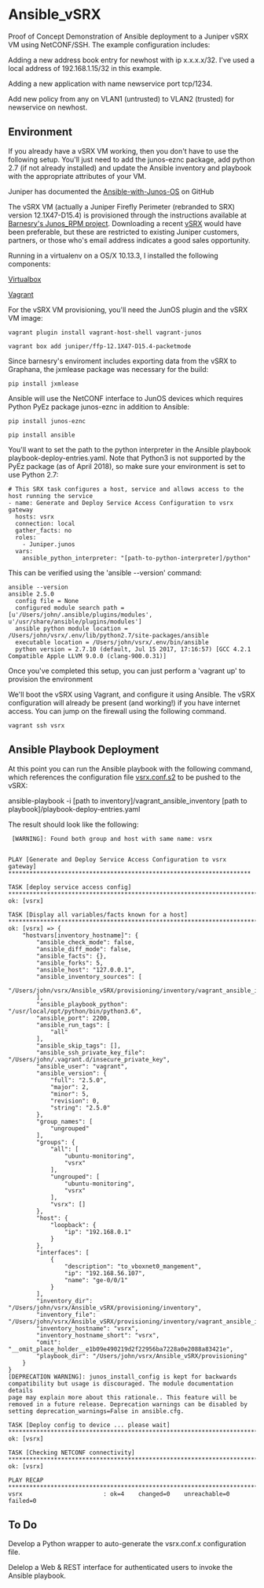 # Ansible_vSRX
Proof of Concept Demonstration of Ansible deployment to a Juniper vSRX VM using NetCONF/SSH.  The example configuration includes:

Adding a new address book entry for newhost with ip x.x.x.x/32. I've used a local address of 192.168.1.15/32 in this example.

Adding a new application with name newservice port tcp/1234.

Add new policy from  any on VLAN1 (untrusted) to VLAN2 (trusted) for newservice on newhost.

## Environment
If you already have a vSRX VM working, then you don't have to use the following setup.  You'll just need to add the junos-eznc package, add python 2.7 (if not already installed) and update the Ansible inventory and playbook with the appropriate attributes of your VM.

Juniper has documented the [Ansible-with-Junos-OS](https://github.com/Juniper/Intro-to-Using-Ansible-with-Junos-OS/wiki) on GitHub

The vSRX VM (actually a Juniper Firefly Perimeter (rebranded to SRX) version 12.1X47-D15.4) is provisioned through the instructions available at [Barnesry's Junos_RPM project](https://synackattack.wordpress.com/author/barnesry/).  Downloading a recent [vSRX](https://www.juniper.net/us/en/dm/free-vsrx-trial/) would have been preferable, but these are restricted to existing Juniper customers, partners, or those who's email address indicates a good sales opportunity.

Running in a virtualenv on a OS/X 10.13.3, I installed the following components:

[Virtualbox](https://www.virtualbox.org/wiki/Downloads)

[Vagrant](https://www.vagrantup.com/downloads.html) 

For the vSRX VM provisioning, you'll need the JunOS plugin and the vSRX VM image:

```
vagrant plugin install vagrant-host-shell vagrant-junos

vagrant box add juniper/ffp-12.1X47-D15.4-packetmode
```

Since barnesry's enviroment includes exporting data from the vSRX to Graphana, the jxmlease package was necessary for the build:

```
pip install jxmlease

```

Ansible will use the NetCONF interface to JunOS devices which requires Python PyEz package junos-eznc in addition to Ansible:

```
pip install junos-eznc

pip install ansible

```

You'll want to set the path to the python interpreter in the Ansible playbook playbook-deploy-entries.yaml.  Note that Python3 is not supported by the PyEz package (as of April 2018), so make sure your environment is set to use Python 2.7:

```
# This SRX task configures a host, service and allows access to the host running the service
- name: Generate and Deploy Service Access Configuration to vsrx gateway
  hosts: vsrx
  connection: local
  gather_facts: no
  roles:
    - Juniper.junos
  vars:
    ansible_python_interpreter: "[path-to-python-interpreter]/python"

```

This can be verified using the 'ansible --version' command:

```
ansible --version
ansible 2.5.0
  config file = None
  configured module search path = [u'/Users/john/.ansible/plugins/modules', u'/usr/share/ansible/plugins/modules']
  ansible python module location = /Users/john/vsrx/.env/lib/python2.7/site-packages/ansible
  executable location = /Users/john/vsrx/.env/bin/ansible
  python version = 2.7.10 (default, Jul 15 2017, 17:16:57) [GCC 4.2.1 Compatible Apple LLVM 9.0.0 (clang-900.0.31)]
```

Once you've completed this setup, you can just perform a 'vagrant up' to provision the environment

We'll boot the vSRX using Vagrant, and configure it using Ansible. The vSRX configuration will already be present (and working!) if you have internet access. You can jump on the firewall using the following command.

```
vagrant ssh vsrx
```

## Ansible Playbook Deployment

At this point you can run the Ansible playbook with the following command, which references the configuration file [vsrx.conf.s2](https://github.com/jcornell3/Ansible_vSRX/blob/master/provisioning/vsrx.conf.s2) to be pushed to the vSRX:

ansible-playbook -i [path to inventory]/vagrant_ansible_inventory [path to playbook]/playbook-deploy-entries.yaml

The result should look like the following:

```
 [WARNING]: Found both group and host with same name: vsrx


PLAY [Generate and Deploy Service Access Configuration to vsrx gateway] *********************************************************************

TASK [deploy service access config] *********************************************************************************************************
ok: [vsrx]

TASK [Display all variables/facts known for a host] *****************************************************************************************
ok: [vsrx] => {
    "hostvars[inventory_hostname]": {
        "ansible_check_mode": false,
        "ansible_diff_mode": false,
        "ansible_facts": {},
        "ansible_forks": 5,
        "ansible_host": "127.0.0.1",
        "ansible_inventory_sources": [
            "/Users/john/vsrx/Ansible_vSRX/provisioning/inventory/vagrant_ansible_inventory"
        ],
        "ansible_playbook_python": "/usr/local/opt/python/bin/python3.6",
        "ansible_port": 2200,
        "ansible_run_tags": [
            "all"
        ],
        "ansible_skip_tags": [],
        "ansible_ssh_private_key_file": "/Users/john/.vagrant.d/insecure_private_key",
        "ansible_user": "vagrant",
        "ansible_version": {
            "full": "2.5.0",
            "major": 2,
            "minor": 5,
            "revision": 0,
            "string": "2.5.0"
        },
        "group_names": [
            "ungrouped"
        ],
        "groups": {
            "all": [
                "ubuntu-monitoring",
                "vsrx"
            ],
            "ungrouped": [
                "ubuntu-monitoring",
                "vsrx"
            ],
            "vsrx": []
        },
        "host": {
            "loopback": {
                "ip": "192.168.0.1"
            }
        },
        "interfaces": [
            {
                "description": "to_vboxnet0_mangement",
                "ip": "192.168.56.107",
                "name": "ge-0/0/1"
            }
        ],
        "inventory_dir": "/Users/john/vsrx/Ansible_vSRX/provisioning/inventory",
        "inventory_file": "/Users/john/vsrx/Ansible_vSRX/provisioning/inventory/vagrant_ansible_inventory",
        "inventory_hostname": "vsrx",
        "inventory_hostname_short": "vsrx",
        "omit": "__omit_place_holder__e1b09e490219d2f22956ba7228a0e2088a83421e",
        "playbook_dir": "/Users/john/vsrx/Ansible_vSRX/provisioning"
    }
}
[DEPRECATION WARNING]: junos_install_config is kept for backwards compatibility but usage is discouraged. The module documentation details 
page may explain more about this rationale.. This feature will be removed in a future release. Deprecation warnings can be disabled by 
setting deprecation_warnings=False in ansible.cfg.

TASK [Deploy config to device ... please wait] **********************************************************************************************
ok: [vsrx]

TASK [Checking NETCONF connectivity] ********************************************************************************************************
ok: [vsrx]

PLAY RECAP **********************************************************************************************************************************
vsrx                       : ok=4    changed=0    unreachable=0    failed=0   

```

## To Do

Develop a Python wrapper to auto-generate the vsrx.conf.x configuration file.

Delelop a Web & REST interface for authenticated users to invoke the Ansible playbook.
